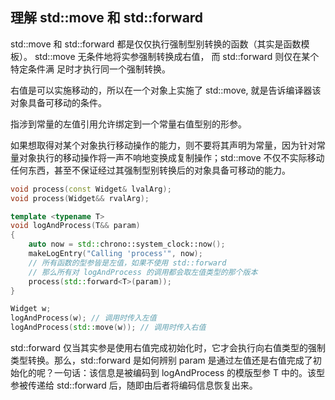 ## 理解 std::move 和 std::forward

std::move 和 std::forward 都是仅仅执行强制型别转换的函数（其实是函数模板）。 std::move 无条件地将实参强制转换成右值， 而 std::forward 则仅在某个特定条件满 足时才执行同一个强制转换。

右值是可以实施移动的，所以在一个对象上实施了 std::move, 就是告诉编译器该对象具备可移动的条件。

指涉到常量的左值引用允许绑定到一个常量右值型别的形参。

如果想取得对某个对象执行移动操作的能力，则不要将其声明为常量，因为针对常量对象执行的移动操作将一声不响地变换成复制操作；std::move 不仅不实际移动任何东西，甚至不保证经过其强制型别转换后的对象具备可移动的能力。

```cpp
void process(const Widget& lvalArg);
void process(Widget&& rvalArg);

template <typename T>
void logAndProcess(T&& param)
{
    auto now = std::chrono::system_clock::now();
    makeLogEntry("Calling 'process'", now);
    // 所有函数的型参皆是左值，如果不使用 std::forward
    // 那么所有对 logAndProcess 的调用都会取左值类型的那个版本
    process(std::forward<T>(param));
}

Widget w;
logAndProcess(w); // 调用时传入左值
logAndProcess(std::move(w)); // 调用时传入右值
```

std::forward 仅当其实参是使用右值完成初始化时，它才会执行向右值类型的强制类型转换。那么，std::forward 是如何辨别 param 是通过左值还是右值完成了初始化的呢？一句话：该信息是被编码到 logAndProcess 的模版型参 T 中的。该型参被传递给 std::forward 后，随即由后者将编码信息恢复出来。

